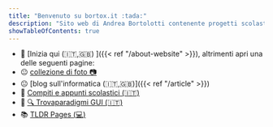 ```yaml
---
title: "Benvenuto su bortox.it :tada:"
description: "Sito web di Andrea Bortolotti contenente progetti scolastici su compiti ed appunti come articoli su computer e tecnologia."
showTableOfContents: true
---
```


* :large_blue_circle: [Inizia qui (:it:,:uk:) ]({{< ref "/about-website" >}}), altrimenti apri una delle seguenti pagine:
* :neutral_face: <a target="_blank" href="https://bortox.it/galleria/"> collezione di foto 📷</a>
* :neutral_face: [blog sull'informatica (:it:,:uk:)]({{< ref "/article" >}})
* :school_satchel: <a target="_blank" href="https://bortox.it/Compiti-scolastici/">Compiti e appunti scolastici (🇮🇹)</a>
* :school_satchel: <a target="_blank" href="https://bortox.it/trovaparadigmi/">🔍 Trovaparadigmi GUI (🇮🇹)</a>
* :books: <a target="_blank" href="https://tldr.bortox.it/it/"> TLDR Pages (:computer:)</a>